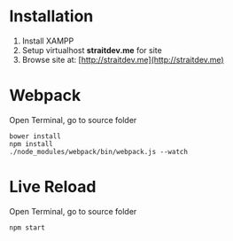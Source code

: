 Installation
===
1. Install XAMPP 
2. Setup virtualhost **straitdev.me** for site
2. Browse site at: [http://straitdev.me](http://straitdev.me)

Webpack
===
Open Terminal, go to source folder
```
bower install
npm install
./node_modules/webpack/bin/webpack.js --watch
```


Live Reload
===
Open Terminal, go to source folder
```
npm start
```